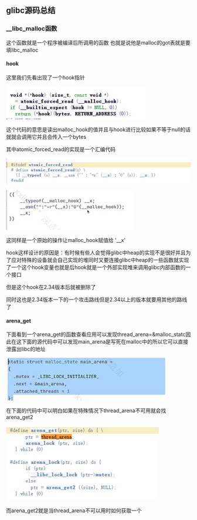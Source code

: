 ## glibc源码总结

### __libc_malloc函数

这个函数就是一个程序被编译后所调用的函数 也就是说他是malloc的got表就是要填libc_malloc

#### hook

这里我们先看出现了一个hook指针

![image-20241211142415726](./images/image-20241211142415726.png)

这个代码的意思是读出malloc_hook的值并且与hook进行比较如果不等于null的话就就会调用它并且会传入一个bytes

其中atomic_forced_read的实现是一个汇编代码

![image-20241211142917936](./images/image-20241211142917936.png)

![image-20241211143120768](./images/image-20241211143120768.png)

这同样是一个原始的操作让malloc_hook赋值给 '__x'

hook这样设计的原因是：有时候有些人会觉得glibc中heap的实现不是很好并且为了应对特殊的设备就会自己实现的堆同时又要连接glibc中heap的一些函数就实现了一个这个hook变量也就是后hook就是一个外部实现堆来调用glibc内部函数的一个接口

但是这个hook在2.34版本后就被删除了

同时这也是2.34版本一下的一个攻击路线但是2.34以上的版本就要用其他的路线了

#### arena_get

下面看到一个arena_get的函数查看应用可以发现thread_arena=&malloc_statc因此在这下面的源代码中可以发现main_arena是写死在malloc中的所以它可以直接泄露出libc的地址

![image-20241211175628367](./images/image-20241211175628367.png)

在下面的代码中可以明白如果在特殊情况下thread_arena不可用就会找arena_get2

![image-20241211180116381](./images/image-20241211180116381.png)

而arena_get2就是当thread_arena不可以用时如何获取一个